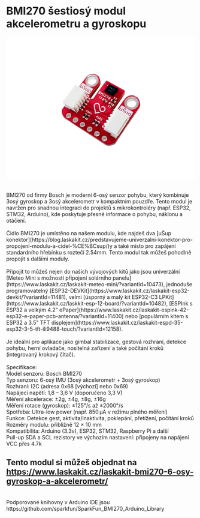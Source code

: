 # BMI270 šestiosý modul akcelerometru a gyroskopu

![Osazený modul](https://github.com/LaskaKit/BMI270-6DoF-IMU/blob/main/img/LaskaKit-bmi270-6-osy-gyroskop-a-akcelerometr-2.jpg)

</br>
BMI270 od firmy Bosch je moderní 6-osý senzor pohybu, který kombinuje 3osý gyroskop a 3osý akcelerometr v kompaktním pouzdře. Tento modul je navržen pro snadnou integraci do projektů s mikrokontroléry (např. ESP32, STM32, Arduino), kde poskytuje přesné informace o pohybu, náklonu a otáčení.</br>
</br>
Čidlo BMI270 je umístěno na našem modulu, kde najdeš dva [uŠup konektor](https://blog.laskakit.cz/predstavujeme-univerzalni-konektor-pro-propojeni-modulu-a-cidel-%CE%BCsup/)y a také místo pro zapájení standardního hřebínku s roztečí 2.54mm. Tento modul tak můžeš pohodlně propojit s dalšími moduly.</br>
</br>
Připojit to můžeš nejen do našich vývojových kitů jako jsou univerzální [Meteo Mini s možností připojení solárního panelu](https://www.laskakit.cz/laskakit-meteo-mini/?variantId=10473), jednoduše programovatelný [ESP32-DEVKit](https://www.laskakit.cz/laskakit-esp32-devkit/?variantId=11481), velmi [úsporný a malý kit ESP32-C3 LPKit](https://www.laskakit.cz/laskkit-esp-12-board/?variantId=10482), [ESPInk s ESP32 a velkým 4.2" ePaper](https://www.laskakit.cz/laskakit-espink-42-esp32-e-paper-pcb-antenna/?variantId=11400) nebo [populárním kitem s ESP32 a 3.5" TFT displejem](https://www.laskakit.cz/laskakit-espd-35-esp32-3-5-tft-ili9488-touch/?variantId=12158). </br>
</br>
Je ideální pro aplikace jako gimbal stabilizace, gestová rozhraní, detekce pohybu, herní ovladače, nositelná zařízení a také počítání kroků (integrovaný krokový čítač).</br>
</br>
Specifikace:</br>
Model senzoru: Bosch BMI270</br>
Typ senzoru: 6-osý IMU (3osý akcelerometr + 3osý gyroskop)</br>
Rozhraní: I2C (adresa 0x68 [výchozí] nebo 0x69)</br>
Napájecí napětí: 1,8 – 3,6 V (doporučeno 3,3 V)</br>
Měření akcelerace: ±2g, ±4g, ±8g, ±16g</br>
Měření rotace (gyroskop): ±125°/s až ±2000°/s</br>
Spotřeba: Ultra-low power (např. 850 µA v režimu plného měření)</br>
Funkce: Detekce gest, aktivita/inaktivita, poklepání, přetížení, počítání kroků</br>
Rozměry modulu: přibližně 12 × 10 mm</br>
Kompatibilita: Arduino (3.3v), ESP32, STM32, Raspberry Pi a další</br>
Pull-up SDA a SCL rezistory ve výchozím nastavení: připojeny na napájení VCC přes 4.7k
</br>

## Tento modul si můžeš objednat na https://www.laskakit.cz/laskakit-bmi270-6-osy-gyroskop-a-akcelerometr/

</br>
Podporované knihovny v Arduino IDE jsou</br>
https://github.com/sparkfun/SparkFun_BMI270_Arduino_Library
